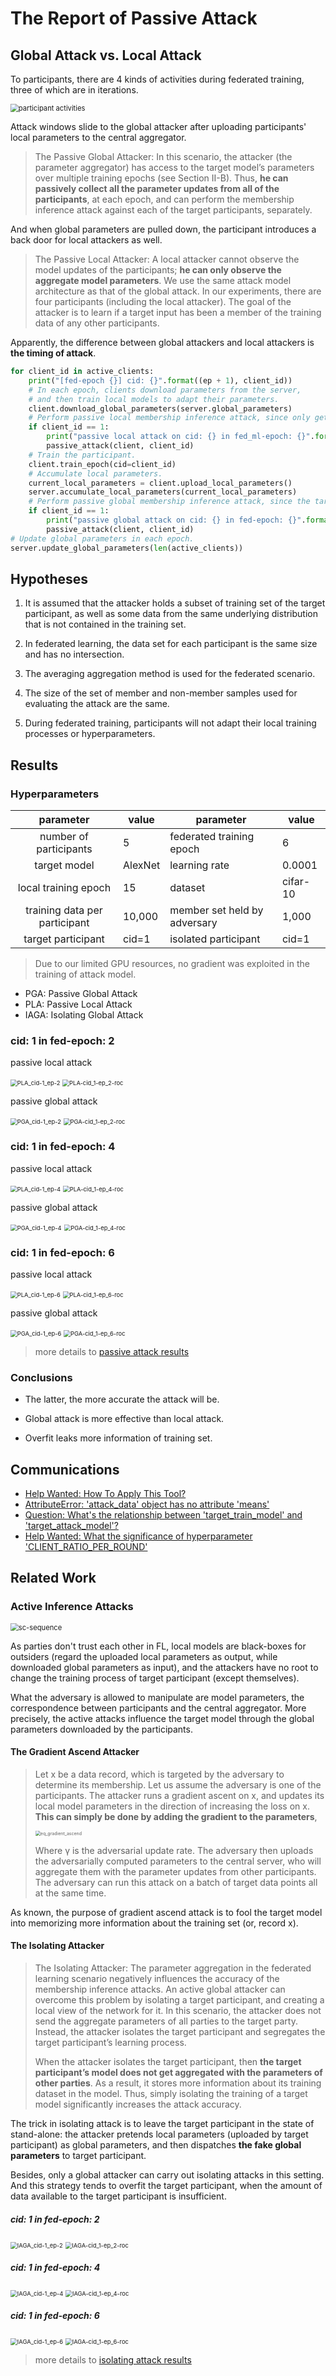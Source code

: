 # The Report of Passive Attack

<!--The results of membership inference attack in federated learning will be unfolded, and it's black magic may interest you with relevant prior knowledge.-->

## Global Attack vs. Local Attack

To participants, there are 4 kinds of activities during federated training, three of which are in iterations.

<img src="imgs/participant-activities.svg" alt="participant activities" style="zoom: 80%;" />

Attack windows slide to the global attacker after uploading  participants' local parameters to the central aggregator.

> The Passive Global Attacker: In this scenario, the attacker (the parameter aggregator) has access to the target model’s parameters over multiple training epochs (see Section II-B). Thus, **he can passively collect all the parameter updates from all of the participants**, at each epoch, and can perform the membership inference attack against each of the target participants, separately.

And when global parameters are pulled down, the participant introduces a back door for local attackers as well.

> The Passive Local Attacker: A local attacker cannot observe the model updates of the participants; **he can only observe the aggregate model parameters**. We use the same attack model architecture as that of the global attack. In our experiments, there are four participants (including the local attacker). The goal of the attacker is to learn if a target input has been a member of the training data of any other participants. 

Apparently, the difference between global attackers and local attackers is **the timing of attack**. 

```python
for client_id in active_clients:
    print("[fed-epoch {}] cid: {}".format((ep + 1), client_id))
    # In each epoch, clients download parameters from the server,
    # and then train local models to adapt their parameters.
    client.download_global_parameters(server.global_parameters)
    # Perform passive local membership inference attack, since only get global parameters.
    if client_id == 1:
        print("passive local attack on cid: {} in fed_ml-epoch: {}".format((ep + 1), client_id))
        passive_attack(client, client_id)
    # Train the participant.
    client.train_epoch(cid=client_id)
    # Accumulate local parameters.
    current_local_parameters = client.upload_local_parameters()
    server.accumulate_local_parameters(current_local_parameters)
    # Perform passive global membership inference attack, since the target model's parameters are informed.
    if client_id == 1:
        print("passive global attack on cid: {} in fed-epoch: {}".format((ep + 1), client_id))
        passive_attack(client, client_id)
# Update global parameters in each epoch.
server.update_global_parameters(len(active_clients))
```

## Hypotheses

1. It is assumed that the attacker holds a subset of training set of the target participant, as well as some data from the same underlying distribution that is not contained in the training set.

2. In federated learning, the data set for each participant is the same size and has no intersection.
3. The averaging aggregation method is used for the federated scenario.
4. The size of the set of member and non-member samples  used for evaluating the attack are the same.
5. During federated training, participants will not adapt their local training processes or hyperparameters.

## Results

### Hyperparameters

|           parameter           | value   | parameter                    | value    |
| :---------------------------: | ------- | ---------------------------- | -------- |
|    number of participants     | 5       | federated training epoch     | 6        |
|         target model          | AlexNet | learning rate                | 0.0001   |
|     local training epoch      | 15      | dataset                      | cifar-10 |
| training data per participant | 10,000  | member set held by adversary | 1,000    |
|      target participant       | cid=1   | isolated participant         | cid=1    |

> Due to our limited GPU resources, no gradient was exploited in the training of attack model. 

- PGA: Passive Global Attack
- PLA: Passive Local Attack
- IAGA: Isolating Global Attack

### cid: 1 in fed-epoch: 2

passive local attack

<img src="imgs/PLA_cid-1_ep-2.png" alt="PLA_cid-1_ep-2" style="zoom: 67%;" />

<img src="imgs/PLA-cid_1-ep_2-roc.png" alt="PLA-cid_1-ep_2-roc" style="zoom: 67%;" />

passive global attack 

<img src="imgs/PGA_cid-1_ep-2.png" alt="PGA_cid-1_ep-2" style="zoom: 67%;" />

<img src="imgs/PGA-cid_1-ep_2-roc.png" alt="PGA-cid_1-ep_2-roc" style="zoom: 67%;" />

### cid: 1 in fed-epoch: 4

passive local attack

<img src="imgs/PLA_cid-1_ep-4.png" alt="PLA_cid-1_ep-4" style="zoom: 67%;" />

<img src="imgs/PLA-cid_1-ep_4-roc.png" alt="PLA-cid_1-ep_4-roc" style="zoom: 67%;" />

passive global attack 

<img src="imgs/PGA_cid-1_ep-4.png" alt="PGA_cid-1_ep-4" style="zoom: 67%;" />

<img src="imgs/PGA-cid_1-ep_4-roc.png" alt="PGA-cid_1-ep_4-roc" style="zoom: 67%;" />

### cid: 1 in fed-epoch: 6

passive local attack

<img src="imgs/PLA_cid-1_ep-6.png" alt="PLA_cid-1_ep-6" style="zoom: 67%;" />

<img src="imgs/PLA-cid_1-ep_6-roc.png" alt="PLA-cid_1-ep_6-roc" style="zoom: 67%;" />

passive global attack

<img src="imgs/PGA_cid-1_ep-6.png" alt="PGA_cid-1_ep-6" style="zoom: 67%;" />

<img src="imgs/PGA-cid_1-ep_6-roc.png" alt="PGA-cid_1-ep_6-roc" style="zoom: 67%;" />

> more details to [passive attack results](./passive-attack-results.txt)  

### Conclusions

- The latter, the more accurate the attack will be.

- Global attack is more effective than local attack.

- Overfit leaks more information of training set.

## Communications

- [Help Wanted: How To Apply This Tool?](https://github.com/privacytrustlab/ml_privacy_meter/issues/18)
- [AttributeError: 'attack_data' object has no attribute 'means'](https://github.com/privacytrustlab/ml_privacy_meter/issues/19)
- [Question: What's the relationship between 'target_train_model' and 'target_attack_model'?](https://github.com/privacytrustlab/ml_privacy_meter/issues/22)
- [Help Wanted: What the significance of hyperparameter 'CLIENT_RATIO_PER_ROUND'](https://github.com/Zing22/tf-fed-demo/issues/1)

## Related Work

### Active Inference Attacks

<img src="imgs/sc-sequence.svg" alt="sc-sequence" style="zoom:80%;" />

As parties don't trust each other in FL, local models are black-boxes for outsiders (regard the uploaded local parameters as output, while downloaded global parameters as input), and the attackers have no root to change the training process of target participant (except themselves).

What the adversary is allowed to manipulate are model parameters, the correspondence between participants and the central aggregator. More precisely, the active attacks influence the target model through the global parameters downloaded by the participants. 

#### The Gradient Ascend Attacker

> Let x be a data record, which is targeted by the adversary to determine its membership. Let us assume the adversary is one of the participants. The attacker runs a gradient ascent on x, and updates its local model parameters in the direction of increasing the loss on x. **This can simply be done by adding the gradient to the parameters**,
>
> <img src="imgs/eq_gradient_ascend.png" alt="eq_gradient_ascend" style="zoom: 50%;" />
>
> Where γ is the adversarial update rate. The adversary then uploads the adversarially computed parameters to the central server, who will aggregate them with the parameter updates from other participants. The adversary can run this attack on a batch of target data points all at the same time.

As known, the purpose of gradient ascend attack is to fool the target model into memorizing more information about the training set (or, record x).

<!--There are two vital issues that still confuse me.-->

<!--- What do these parameters contain, and what do they mean mathematically?-->

<!--- Why the gradient of x can be added directly to the model parameters?--> 

#### The Isolating Attacker

> The Isolating Attacker: The parameter aggregation in the federated learning scenario negatively influences the accuracy of the membership inference attacks. An active global attacker can overcome this problem by isolating a target participant, and creating a local view of the network for it. In this scenario, the attacker does not send the aggregate parameters of all parties to the target party. Instead, the attacker isolates the target participant and segregates the target participant’s learning process.
>
> When the attacker isolates the target participant, then **the target participant’s model does not get aggregated with the parameters of other parties**. As a result, it stores more information about its training dataset in the model. Thus, simply isolating the training of a target model significantly increases the attack accuracy. 

The trick in isolating attack is to leave the target participant in the state of stand-alone: the attacker pretends local parameters (uploaded by target participant) as global parameters, and then dispatches **the fake global parameters** to target participant.

Besides, only a global attacker can carry out isolating attacks in this setting. And this strategy tends to overfit the target participant, when the amount of data available to the target participant is insufficient.

##### cid: 1 in fed-epoch: 2

<img src="imgs/IAGA_cid-1_ep-2.png" alt="IAGA_cid-1_ep-2" style="zoom:67%;" />

<img src="imgs/IAGA-cid_1-ep_2-roc.png" alt="IAGA-cid_1-ep_2-roc" style="zoom:67%;" />

##### cid: 1 in fed-epoch: 4

<img src="imgs/IAGA_cid-1_ep-4.png" alt="IAGA_cid-1_ep-4" style="zoom:67%;" />

<img src="imgs/IAGA-cid_1-ep_4-roc.png" alt="IAGA-cid_1-ep_4-roc" style="zoom:67%;" />

##### cid: 1 in fed-epoch: 6

<img src="imgs/IAGA_cid-1_ep-6.png" alt="IAGA_cid-1_ep-6" style="zoom:67%;" />

<img src="imgs/IAGA-cid_1-ep_6-roc.png" alt="IAGA-cid_1-ep_6-roc" style="zoom:67%;" />

> more details to [isolating attack results](./isolating-attack-results.txt)